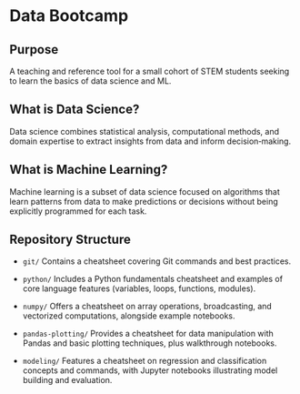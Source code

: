 # Data Bootcamp

## Purpose

A teaching and reference tool for a small cohort of STEM students seeking to learn the basics of data science and ML.

## What is Data Science?

Data science combines statistical analysis, computational methods, and domain expertise to extract insights from data and inform decision‑making.

## What is Machine Learning?

Machine learning is a subset of data science focused on algorithms that learn patterns from data to make predictions or decisions without being explicitly programmed for each task.

## Repository Structure

* `git/`
  Contains a cheatsheet covering Git commands and best practices.

* `python/`
  Includes a Python fundamentals cheatsheet and examples of core language features (variables, loops, functions, modules).

* `numpy/`
  Offers a cheatsheet on array operations, broadcasting, and vectorized computations, alongside example notebooks.

* `pandas-plotting/`
  Provides a cheatsheet for data manipulation with Pandas and basic plotting techniques, plus walkthrough notebooks.

* `modeling/`
  Features a cheatsheet on regression and classification concepts and commands, with Jupyter notebooks illustrating model building and evaluation.
